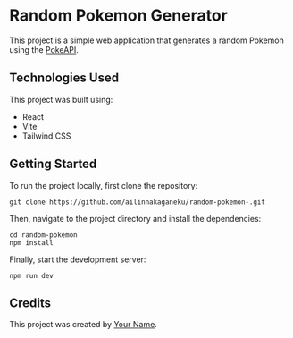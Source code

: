 # Random Pokemon Generator

This project is a simple web application that generates a random Pokemon using the [PokeAPI](https://pokeapi.co/).

## Technologies Used

This project was built using:

- React
- Vite
- Tailwind CSS

## Getting Started

To run the project locally, first clone the repository:

```
git clone https://github.com/ailinnakaganeku/random-pokemon-.git
```

Then, navigate to the project directory and install the dependencies:

```
cd random-pokemon
npm install
```

Finally, start the development server:

```
npm run dev
```

## Credits

This project was created by [Your Name](https://github.com/ailinnakaganeku).
